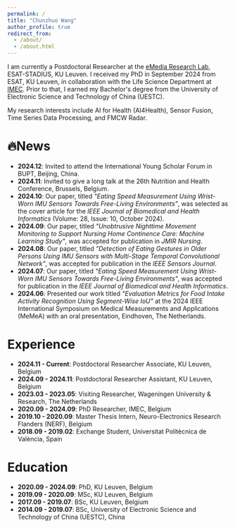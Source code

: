 ```yaml
---
permalink: /
title: "Chunzhuo Wang"
author_profile: true
redirect_from: 
  - /about/
  - /about.html
---
```


I am currently a Postdoctoral Researcher at the [eMedia Research Lab](https://iiw.kuleuven.be/onderzoek/emedia), ESAT-STADIUS, KU Leuven. I received my PhD in September 2024 from ESAT, KU Leuven, in collaboration with the Life Science Department at [IMEC](https://www.imec-int.com/en). Prior to that, I earned my Bachelor's degree from the University of Electronic Science and Technology of China (UESTC).

My research interests include AI for Health (AI4Health), Sensor Fusion, Time Series Data Processing, and FMCW Radar. 

🔥News
======
- **2024.12**: Invited to attend the International Young Scholar Forum in BUPT, Beijing, China.
- **2024.11**: Invited to give a long talk at the 26th Nutrition and Health Conference, Brussels, Belgium.
- **2024.10**: Our paper, titled *"Eating Speed Measurement Using Wrist-Worn IMU Sensors Towards Free-Living Environments"*, was selected as the cover article for the *IEEE Journal of Biomedical and Health Informatics* (Volume: 28, Issue: 10, October 2024).
- **2024.09**: Our paper, titled *"Unobtrusive Nighttime Movement Monitoring to Support Nursing Home Continence Care: Machine Learning Study"*, was accepted for publication in *JMIR Nursing*.
- **2024.08**: Our paper, titled *"Detection of Eating Gestures in Older Persons Using IMU Sensors with Multi-Stage Temporal Convolutional Network"*, was accepted for publication in the *IEEE Sensors Journal*.
- **2024.07**: Our paper, titled *"Eating Speed Measurement Using Wrist-Worn IMU Sensors Towards Free-Living Environments"*, was accepted for publication in the *IEEE Journal of Biomedical and Health Informatics*.
- **2024.06**: Presented our work titled *"Evaluation Metrics for Food Intake Activity Recognition Using Segment-Wise IoU"* at the 2024 IEEE International Symposium on Medical Measurements and Applications (MeMeA) with an oral presentation, Eindhoven, The Netherlands.

Experience
======
- **2024.11 - Current**: Postdoctoral Researcher Associate, KU Leuven, Belgium
- **2024.09 - 2024.11**: Postdoctoral Researcher Assistant, KU Leuven, Belgium
- **2023.03 - 2023.05**: Visiting Researcher, Wageningen University & Research, The Netherlands
- **2020.09 - 2024.09**: PhD Researcher, IMEC, Belgium
- **2019.10 - 2020.09**: Master Thesis Intern, Neuro-Electronics Research Flanders (NERF), Belgium
- **2018.09 - 2019.02**: Exchange Student, Universitat Politècnica de València, Spain
  
Education
======
- **2020.09 - 2024.09**: PhD, KU Leuven, Belgium
- **2019.09 - 2020.09**: MSc, KU Leuven, Belgium
- **2017.09 - 2019.07**: BSc, KU Leuven, Belgium
- **2014.09 - 2019.07**: BSc, University of Electronic Science and Technology of China (UESTC), China

